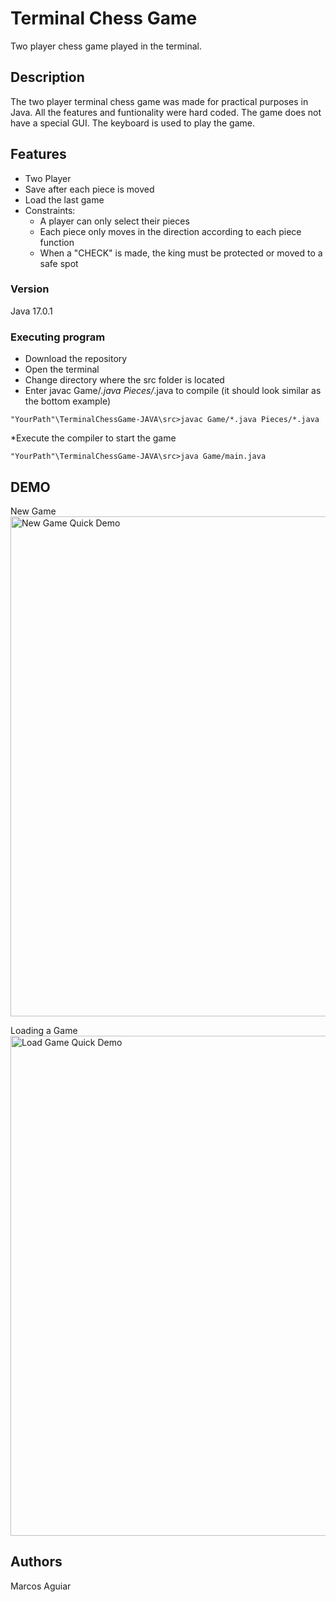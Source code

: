 # Terminal Chess Game

Two player chess game played in the terminal.

## Description

The two player terminal chess game was made for practical purposes in Java. All the features and funtionality were hard coded. The game does not have a special GUI. The keyboard is used to play the game.

## Features
* Two Player
* Save after each piece is moved
* Load the last game
* Constraints:
	* A player can only select their pieces
	* Each piece only moves in the direction according to each piece function
	* When a "CHECK" is made, the king must be protected or moved to a safe spot


### Version
Java 17.0.1


### Executing program
* Download the repository
* Open the terminal
* Change directory where the src folder is located
* Enter javac Game/*.java Pieces/*.java to compile
	(it should look similar as the bottom example)
```
"YourPath"\TerminalChessGame-JAVA\src>javac Game/*.java Pieces/*.java
```
*Execute the compiler to start the game
```
"YourPath"\TerminalChessGame-JAVA\src>java Game/main.java
```

## DEMO

New Game
<br/>
<img src='https://i.imgur.com/ZJWvXd9.gif' title ='New Game Quick Demo' width=800px />

Loading a Game
<br/>
<img src='https://i.imgur.com/eWqSYTB.gif' title ='Load Game Quick Demo' width=800px />

## Authors
Marcos Aguiar
